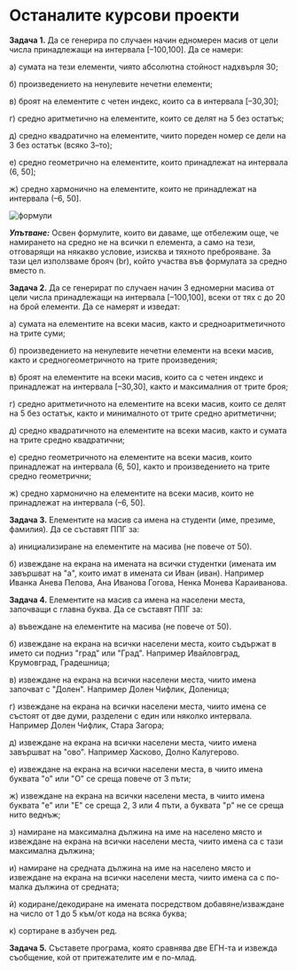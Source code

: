 Останалите курсови проекти
========
**Задача 1.** Да се генерира по случаен начин едномерен масив от цели числа принадлежащи на интервала [–100,100]. Да се намери:

а) сумата на тези елементи, чиято абсолютна стойност надхвърля 30;

б) произведението на ненулевите нечетни елементи;

в) броят на елементите с четен индекс, които са в интервала [–30,30];

г) средно аритметично на елементите, които се делят на 5 без остатък;

д) средно квадратично на елементите, чиито пореден номер се дели на 3 без остатък (всяко 3–то);

е) средно геометрично на елементите, които принадлежат на интервала (6, 50];

ж) средно хармонично на елементите, които не принадлежат на интервала (–6, 50].

![формули](http://img4.uploadhouse.com/fileuploads/20412/2041216481354d961226c17fd319a45744beb093.png)

**_Упътване:_** Освен формулите, които ви даваме, ще отбележим още, че намирането на средно не на всички n елемента, а само на тези, отговарящи на някакво условие, изисква и тяхното преброяване. За тази цел използваме брояч (br), който участва във формулата за средно вместо n.


**Задача 2.** Да се генерират по случаен начин 3 едномерни масива от цели числа принадлежащи на интервала [–100,100], всеки от тях с до 20 на брой елементи. Да се намерят и изведат:

а) сумата на елементите на всеки масив, както и средноаритметичното на трите суми;

б) произведението на ненулевите нечетни елементи на всеки масив, както и средногеометричното на трите произведения;

в) броят на елементите на всеки масив, които са с четен индекс и принадлежат на интервала [–30,30], както и максималния от трите броя;

г) средно аритметичното на елементите на всеки масив, които се делят на 5 без остатък, както и минималното от трите средно аритметични;

д) средно квадратичното на елементите на всеки масив, както и сумата на трите средно квадратични;

е) средно геометричното на елементите на всеки масив, които принадлежат на интервала (6, 50], както и произведението на трите средно геометрични;

ж) средно хармонично на елементите на всеки масив, които не принадлежат на интервала (–6, 50].


**Задача 3.** Елементите на масив са имена на студенти (име, презиме, фамилия). Да се съставят ППГ за:

а) инициализиране на елементите на масива (не повече от 50).

б) извеждане на екрана на имената на всички студентки (имената им завършват на "а", които имат в имената си Иван (иван). Например Иванка Анева Пелова, Ана Иванова Гогова, Ненка Монева Караиванова. 
 

**Задача 4.** Елементите на масив са имена на населени места, започващи с главна буква. Да се съставят ППГ за:

а) въвеждане на елементите на масива (не повече от 50).

б) извеждане на екрана на всички населени места, които съдържат в името си подниз "град" или "Град". Например Ивайловград, Крумовград, Градешница;

в) извеждане на екрана на всички населени места, чиито имена започват с "Долен". Например Долен Чифлик, Доленица;

г) извеждане на екрана на всички населени места, чиито имена се състоят от две думи, разделени с един или няколко интервала. Например Долен Чифлик, Стара   Загора;

д) извеждане на екрана на всички населени места, чиито имена завършват на "ово". Например Хасково, Долно Калугерово.

е) извеждане на екрана на всички населени места, в чиито имена буквата "о" или "О" се среща повече от 3 пъти;

ж) извеждане на екрана на всички населени места, в чиито имена буквата "е" или "Е" се среща 2, 3 или 4 пъти, а буквата "р" не се среща нито веднъж;

з) намиране на максимална дължина на име на населено място и извеждане на екрана на всички населени места, чиито имена са с тази максимална дължина;

и) намиране на средната дължина на име на населено място и извеждане на екрана на всички населени места, чиито имена са с по-малка дължина от средната;

й) кодиране/декодиране на имената посредством добавяне/изваждане на число от  1 до 5 към/от кода на всяка буква;

к) сортиране в азбучен ред. 


**Задача 5.** Съставете програма, която сравнява две ЕГН-та и извежда съобщение, кой от притежателите им е по-млад.

